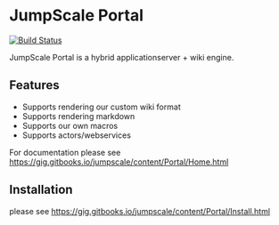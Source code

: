 # JumpScale Portal

[![Build Status](http://ci.codescalers.com/buildStatus/icon?job=Jumpscale7-web-build)](http://ci.codescalers.com/job/Jumpscale7-web-build/)

JumpScale Portal is a hybrid applicationserver + wiki engine.

## Features 

* Supports rendering our custom wiki format
* Supports rendering markdown
* Supports our own macros
* Supports actors/webservices

For documentation please see https://gig.gitbooks.io/jumpscale/content/Portal/Home.html

## Installation

please see https://gig.gitbooks.io/jumpscale/content/Portal/Install.html
